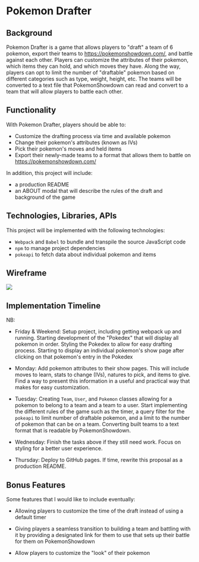 # Pokemon Drafter

## Background

Pokemon Drafter is a game that allows players to "draft" a team of 6 pokemon,
export their teams to https://pokemonshowdown.com/, and battle against each other. 
Players can customize the attributes of their pokemon, which items they can hold, 
and which moves they have. Along the way, players can opt to limit the number of 
"draftable" pokemon based on different categories such as type, weight, height, etc.
The teams will be converted to a text file that PokemonShowdown can read and 
convert to a team that will allow players to battle each other.  


## Functionality

With Pokemon Drafter, players should be able to:

- Customize the drafting process via time and available pokemon
- Change their pokemon's attributes (known as IVs)
- Pick their pokemon's moves and held items
- Export their newly-made teams to a format that allows them to battle on https://pokemonshowdown.com/

In addition, this project will include:

- a production README
- an ABOUT modal that will describe the rules of the draft and background of the game

## Technologies, Libraries, APIs

This project will be implemented with the following technologies:

- `Webpack` and `Babel` to bundle and transpile the source JavaScript code
- `npm` to manage project dependencies
- `pokeapi` to fetch data about individual pokemon and items


## Wireframe

<image src="./Wireframe.png"/>


## Implementation Timeline

NB:

- Friday & Weekend: Setup project, including getting webpack up and running. Starting 
development of the "Pokedex" that will display all pokemon in order. Styling the Pokedex 
to allow for easy drafting process. Starting to display an individual pokemon's show page
after clicking on that pokemon's entry in the Pokedex

- Monday: Add pokemon attributes to their show pages. This will include moves to learn, 
stats to change (IVs), natures to pick, and items to give. Find a way to present this information
in a useful and practical way that makes for easy customization.

- Tuesday: Creating `Team`, `User`, and `Pokemon` classes allowing for a pokemon to belong to
a team and a team to a user. Start implementing the different rules of the game such as the 
timer, a query filter for the `pokeapi` to limit number of draftable pokemon, and a limit to the
number of pokemon that can be on a team. Converting built teams to a text format that is readable 
by PokemonShowdown.

- Wednesday: Finish the tasks above if they still need work. Focus on styling for a better user 
experience.

- Thursday: Deploy to GitHub pages. If time, rewrite this proposal as a production README.

## Bonus Features

Some features that I would like to include eventually:

- Allowing players to customize the time of the draft instead of using a default timer

- Giving players a seamless transition to building a team and battling with it by 
providing a designated link for them to use that sets up their battle for them on 
PokemonShowdown

- Allow players to customize the "look" of their pokemon 